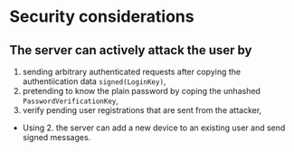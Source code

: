 Security considerations
=======================

## The server can actively attack the user by

1. sending arbitrary authenticated requests after copying the authentiication data `signed(LoginKey)`,
2. pretending to know the plain password by coping the unhashed `PasswordVerificationKey`,
3. verify pending user registrations that are sent from the attacker,

* Using 2. the server can add a new device to an existing user and send signed messages.
